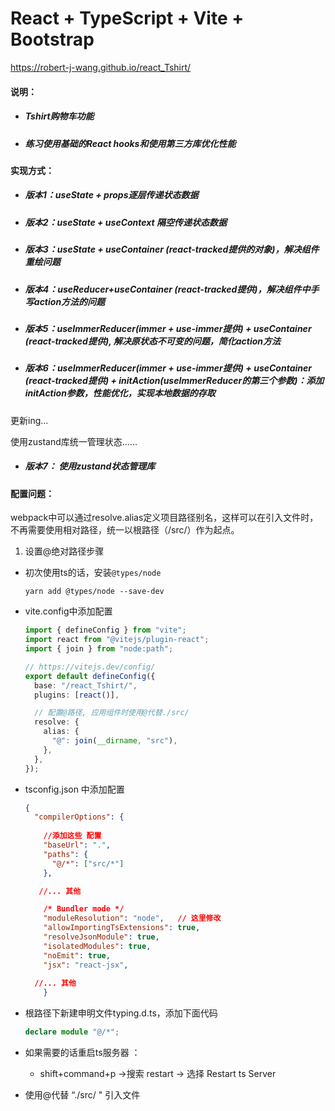 # React + TypeScript + Vite + Bootstrap

https://robert-j-wang.github.io/react_Tshirt/

#### 说明：

- ##### Tshirt购物车功能

- ##### 练习使用基础的React hooks和使用第三方库优化性能

#### 实现方式：

- ##### 版本1：useState + props逐层传递状态数据

- ##### 版本2：useState + useContext 隔空传递状态数据

- ##### 版本3：useState + useContainer (*react-tracked*提供的对象)，解决组件重绘问题

- ##### 版本4：useReducer+useContainer (*react-tracked*提供)，解决组件中手写action方法的问题

- ##### 版本5：useImmerReducer(immer + use-immer提供) + useContainer (*react-tracked*提供), 解决原状态不可变的问题，简化action方法

- ##### 版本6：useImmerReducer(immer + use-immer提供) + useContainer (*react-tracked*提供) + initAction(useImmerReducer的第三个参数)：添加initAction参数，性能优化，实现本地数据的存取



更新ing...

使用zustand库统一管理状态......

+ ##### 版本7： 使用zustand状态管理库

    

#### 配置问题：

webpack中可以通过resolve.alias定义项目路径别名，这样可以在引入文件时，不再需要使用相对路径，统一以根路径（/src/）作为起点。

1. 设置@绝对路径步骤

+ 初次使用ts的话，安装`@types/node`

    ```
    yarn add @types/node --save-dev
    ```

+ vite.config中添加配置

    ```ts
    import { defineConfig } from "vite";
    import react from "@vitejs/plugin-react";
    import { join } from "node:path";
    
    // https://vitejs.dev/config/
    export default defineConfig({
      base: "/react_Tshirt/",
      plugins: [react()],
    
      // 配置@路径, 应用组件时使用@代替./src/
      resolve: {
        alias: {
          "@": join(__dirname, "src"),
        },
      },
    });
    ```

+ tsconfig.json 中添加配置

    ```json
    {
      "compilerOptions": {
          
        //添加这些 配置
        "baseUrl": ".",
        "paths": {
          "@/*": ["src/*"]
        },
    
       //... 其他
    
        /* Bundler mode */
        "moduleResolution": "node",   // 这里修改
        "allowImportingTsExtensions": true,
        "resolveJsonModule": true,
        "isolatedModules": true,
        "noEmit": true,
        "jsx": "react-jsx",
          
      //... 其他
        }
    ```

+ 根路径下新建申明文件typing.d.ts，添加下面代码

    ```ts
    declare module "@/*";
    ```

+ 如果需要的话重启ts服务器 ： 

    + shift+command+p ->搜索 restart -> 选择 Restart ts Server

+ 使用@代替  “./src/ " 引入文件

